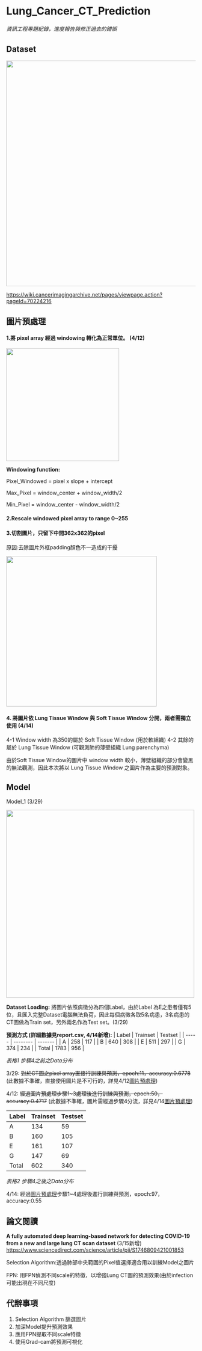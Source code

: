 # Lung_Cancer_CT_Prediction
###### 資訊工程專題紀錄，進度報告與修正過去的錯誤
## Dataset
<img src="https://i.imgur.com/DMpxWjj.png" width="600px">

https://wiki.cancerimagingarchive.net/pages/viewpage.action?pageId=70224216
## 圖片預處理

#### 1.將 pixel array 經過 windowing 轉化為正常單位。 (4/12)
<img src="https://i.imgur.com/YSP0SHg.png" width="300px">

**Windowing function:** 

Pixel_Windowed = pixel x slope + intercept

Max_Pixel = window_center + window_width/2

Min_Pixel = window_center - window_width/2

#### 2.Rescale windowed pixel array to range 0~255
#### 3.切割圖片，只留下中間362x362的pixel
原因:去除圖片外框padding顏色不一造成的干擾

<img src="https://i.imgur.com/PNE9qCL.png" width="400px">


#### 4. 將圖片依 Lung Tissue Window 與 Soft Tissue Window 分開，兩者需獨立使用 (4/14)

4-1 Window width 為350的屬於 Soft Tissue Window (用於軟組織)
4-2 其餘的屬於 Lung Tissue Window  (可觀測肺的薄壁組織 Lung parenchyma)

由於Soft Tissue Window的圖片中 window width 較小，薄壁組織的部分會變黑的無法觀測，因此本次將以 Lung Tissue Window 之圖片作為主要的預測對象。

## Model
Model_1 (3/29)

<img src="https://i.imgur.com/yqnPSgX.png" width="500px">


**Dataset Loading:**
將圖片依照病徵分為四個Label，由於Label 為E之患者僅有5位，且匯入完整Dataset電腦無法負荷，因此每個病徵各取5名病患，3名病患的CT圖做為Train set，另外兩名作為Test set。(3/29)


**預測方式 (詳細數據見report.csv, 4/14新增):**
| Label | Trainset | Testset |
| ----- | -------- | ------- |
| A     | 258     | 117    |
| B     | 640     | 308      |
| E     | 511     | 297     |
| G     | 374     | 234     |
| Total     | 1783     | 956     |

*表格1 步驟4之前之Data分布*

3/29: ~~對於CT圖之pixel array直接行訓練與預測，epoch:11，accuracy:0.6778~~ (此數據不準確，直接使用圖片是不可行的，詳見4/12[圖片預處理](https://github.com/jerryyyyy708/Lung_Cancer_CT_Prediction#%E5%9C%96%E7%89%87%E9%A0%90%E8%99%95%E7%90%86))

4/12: ~~經過圖片預處理步驟1~3處理後進行訓練與預測，epoch:50，accuracy:0.4717~~ (此數據不準確，圖片需經過步驟4分流，詳見4/14[圖片預處理](https://github.com/jerryyyyy708/Lung_Cancer_CT_Prediction#%E5%9C%96%E7%89%87%E9%A0%90%E8%99%95%E7%90%86))

| Label | Trainset | Testset |
| ----- | -------- | ------- |
| A     | 134     | 59    |
| B     | 160     | 105      |
| E     | 161     | 107     |
| G     | 147     | 69     |
| Total     | 602     | 340     |

*表格2 步驟4之後之Data分布*

4/14: 經過[圖片預處理](https://github.com/jerryyyyy708/Lung_Cancer_CT_Prediction#%E5%9C%96%E7%89%87%E9%A0%90%E8%99%95%E7%90%86)步驟1~4處理後進行訓練與預測，epoch:97，accuracy:0.55
## 論文閱讀

**A fully automated deep learning-based network for detecting COVID-19 from a new and large lung CT scan dataset** (3/15新增)
https://www.sciencedirect.com/science/article/pii/S1746809421001853

Selection Algorithm:透過肺部中央範圍的Pixel值選擇適合用以訓練Model之圖片

FPN: 用FPN偵測不同scale的特徵，以增強Lung CT圖的預測效果(由於infection可能出現在不同尺度)

## 代辦事項

1. Selection Algorithm 篩選圖片
2. 加深Model提升預測效果
3. 應用FPN提取不同scale特徵
4. 使用Grad-cam將預測可視化

